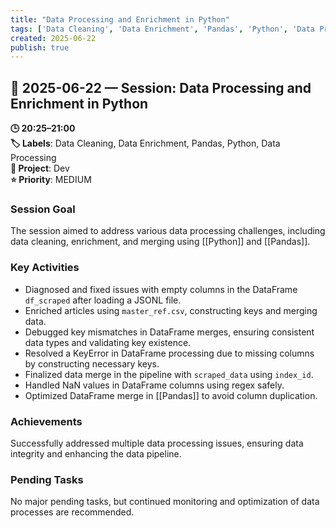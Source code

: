 ```yaml
---
title: "Data Processing and Enrichment in Python"
tags: ['Data Cleaning', 'Data Enrichment', 'Pandas', 'Python', 'Data Processing']
created: 2025-06-22
publish: true
---
```


## 📅 2025-06-22 — Session: Data Processing and Enrichment in Python

**🕒 20:25–21:00**  
**🏷️ Labels**: Data Cleaning, Data Enrichment, Pandas, Python, Data Processing  
**📂 Project**: Dev  
**⭐ Priority**: MEDIUM  


### Session Goal
The session aimed to address various data processing challenges, including data cleaning, enrichment, and merging using [[Python]] and [[Pandas]].

### Key Activities
- Diagnosed and fixed issues with empty columns in the DataFrame `df_scraped` after loading a JSONL file.
- Enriched articles using `master_ref.csv`, constructing keys and merging data.
- Debugged key mismatches in DataFrame merges, ensuring consistent data types and validating key existence.
- Resolved a KeyError in DataFrame processing due to missing columns by constructing necessary keys.
- Finalized data merge in the pipeline with `scraped_data` using `index_id`.
- Handled NaN values in DataFrame columns using regex safely.
- Optimized DataFrame merge in [[Pandas]] to avoid column duplication.

### Achievements
Successfully addressed multiple data processing issues, ensuring data integrity and enhancing the data pipeline.

### Pending Tasks
No major pending tasks, but continued monitoring and optimization of data processes are recommended.
